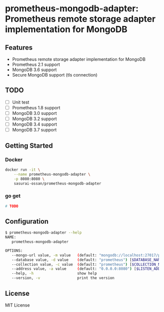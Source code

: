 # prometheus-mongodb-adapter: Prometheus remote storage adapter implementation for MongoDB

## Features

- Prometheus remote storage adapter implementation for MongoDB
- Prometheus 2.1 support
- MongoDB 3.6 support
- Secure MongoDB support (tls connection)

## TODO

- [ ] Unit test
- [ ] Prometheus 1.8 support
- [ ] MongoDB 3.0 support
- [ ] MongoDB 3.2 support
- [ ] MongoDB 3.4 support
- [ ] MongoDB 3.7 support

## Getting Started

### Docker

```bash
docker run -it \
    --name prometheus-mongodb-adapter \
    -p 8080:8080 \
    sasurai-ossan/prometheus-mongodb-adapter
```

### go get

```bash
# TODO
```

## Configuration

```bash
$ prometheus-mongodb-adapter --help                                                  
NAME:
   prometheus-mongodb-adapter

OPTIONS:
   --mongo-url value, -m value   (default: "mongodb://localhost:27017/prometheus") [$MONGO_URL]
   --database value, -d value    (default: "prometheus") [$DATABASE_NAME]
   --collection value, -c value  (default: "prometheus") [$COLLECTION_NAME]
   --address value, -a value     (default: "0.0.0.0:8080") [$LISTEN_ADDRESS]
   --help, -h                    show help
   --version, -v                 print the version
```

## License

MIT License
